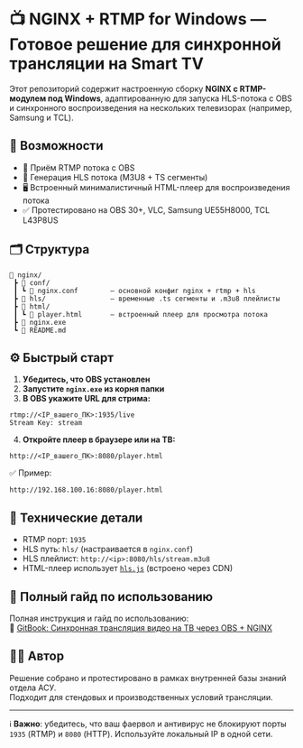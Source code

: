 # 📺 NGINX + RTMP for Windows — Готовое решение для синхронной трансляции на Smart TV

Этот репозиторий содержит настроенную сборку **NGINX с RTMP-модулем под Windows**, адаптированную для запуска HLS-потока с OBS и синхронного воспроизведения на нескольких телевизорах (например, Samsung и TCL).

## 🚀 Возможности

- 🔁 Приём RTMP потока с OBS
- 📡 Генерация HLS потока (M3U8 + TS сегменты)
- 🖥️ Встроенный минималистичный HTML-плеер для воспроизведения потока
- ✅ Протестировано на OBS 30+, VLC, Samsung UE55H8000, TCL L43P8US

## 🗂 Структура

```
📁 nginx/
 ┣ 📁 conf/
 ┃ ┗ 📄 nginx.conf        — основной конфиг nginx + rtmp + hls
 ┣ 📁 hls/                — временные .ts сегменты и .m3u8 плейлисты
 ┣ 📁 html/
 ┃ ┗ 📄 player.html       — встроенный плеер для просмотра потока
 ┣ 📄 nginx.exe
 ┗ 📄 README.md
```

## ⚙️ Быстрый старт

1. **Убедитесь, что OBS установлен**
2. **Запустите `nginx.exe` из корня папки**
3. **В OBS укажите URL для стрима:**

```
rtmp://<IP_вашего_ПК>:1935/live
Stream Key: stream
```

4. **Откройте плеер в браузере или на ТВ:**

```
http://<IP_вашего_ПК>:8080/player.html
```

✅ Пример:
```
http://192.168.100.16:8080/player.html
```

## 🧰 Технические детали

- RTMP порт: `1935`
- HLS путь: `hls/` (настраивается в `nginx.conf`)
- HLS плейлист: `http://<ip>:8080/hls/stream.m3u8`
- HTML-плеер использует [`hls.js`](https://github.com/video-dev/hls.js) (встроено через CDN)

## 📎 Полный гайд по использованию

Полная инструкция и гайд по использованию:  
📘 [GitBook: Синхронная трансляция видео на ТВ через OBS + NGINX](https://moi-doktor.gitbook.io/moi-doktor-docs/sinkhronnaya-translyaciya-video-cherez-obs-+-rtmp-+-hls)

## 🧑‍💻 Автор

Решение собрано и протестировано в рамках внутренней базы знаний отдела АСУ.  
Подходит для стендовых и производственных условий трансляции.

---

ℹ️ **Важно**: убедитесь, что ваш фаервол и антивирус не блокируют порты `1935` (RTMP) и `8080` (HTTP). Используйте локальный IP в одной сети.
